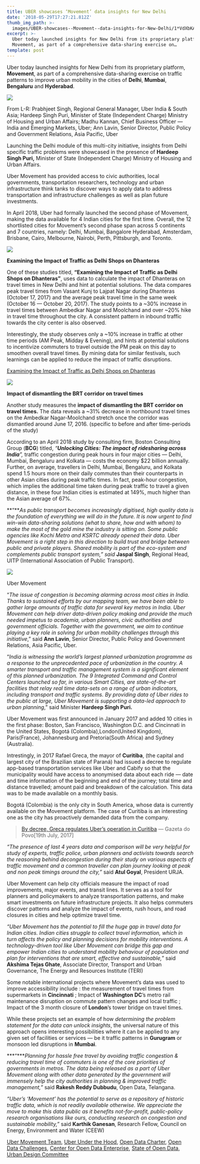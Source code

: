 ```yaml
---
title: UBER showcases ‘Movement’ data insights for New Delhi
date: '2018-05-29T17:27:21.812Z'
thumb_img_path: >-
  images/UBER-showcases--Movement--data-insights-for-New-Delhi/1*VdXbKApEpHB-rKiLz_8lzQ.jpeg
excerpt: >-
  Uber today launched insights for New Delhi from its proprietary platform,
  Movement, as part of a comprehensive data-sharing exercise on…
template: post
---
```

Uber today launched insights for New Delhi from its proprietary platform, **Movement**, as part of a comprehensive data-sharing exercise on traffic patterns to improve urban mobility in the cities of **Delhi**, **Mumbai**, **Bengaluru** and **Hyderabad**.

![](/images/UBER-showcases--Movement--data-insights-for-New-Delhi/1*VdXbKApEpHB-rKiLz_8lzQ.jpeg)

<figcaption>From L-R: Prabhjeet Singh, Regional General Manager, Uber India &amp; South Asia; Hardeep Singh Puri, Minister of State (Independent Charge) Ministry of Housing and Urban Affairs; Madhu Kannan, Chief Business Officer — India and Emerging Markets, Uber; Ann Lavin, Senior Director, Public Policy and Government Relations, Asia Pacific,&nbsp;Uber</figcaption>

Launching the Delhi module of this multi-city initiative, insights from Delhi specific traffic problems were showcased in the presence of **Hardeep Singh Puri,** Minister of State (Independent Charge) Ministry of Housing and Urban Affairs.

Uber Movement has provided access to civic authorities, local governments, transportation researchers, technology and urban infrastructure think tanks to discover ways to apply data to address transportation and infrastructure challenges as well as plan future investments.

In April 2018, Uber had formally launched the second phase of Movement, making the data available for 4 Indian cities for the first time. Overall, the 12 shortlisted cities for Movement’s second phase span across 5 continents and 7 countries, namely: Delhi, Mumbai, Bangalore Hyderabad, Amsterdam, Brisbane, Cairo, Melbourne, Nairobi, Perth, Pittsburgh, and Toronto.

![](/images/UBER-showcases--Movement--data-insights-for-New-Delhi/1*vyesr_D5dxuZJ7a3XzhHkw.png)

<figcaption><strong>Examining the Impact of Traffic as Delhi Shops on Dhanteras</strong></figcaption>

One of these studies titled, **“Examining the Impact of Traffic as Delhi Shops on Dhanteras”**, uses data to calculate the impact of Dhanteras on travel times in New Delhi and hint at potential solutions. The data compares peak travel times from Vasant Kunj to Lajpat Nagar during Dhanteras (October 17, 2017) and the average peak travel time in the same week (October 16 — October 20, 2017). The study points to a ~30% increase in travel times between Ambedkar Nagar and Moolchand and over ~20% hike in travel time throughout the city. A consistent pattern in inbound traffic towards the city center is also observed.

Interestingly, the study observes only a ~10% increase in traffic at other time periods (AM Peak, Midday & Evening), and hints at potential solutions to incentivize commuters to travel outside the PM peak on this day to smoothen overall travel times. By mining data for similar festivals, such learnings can be applied to reduce the impact of traffic disruptions.

[Examining the Impact of Traffic as Delhi Shops on Dhanteras](https://medium.com/uber-movement/examining-the-impact-of-traffic-as-delhi-shops-on-dhanteras-92a516d57b7d "https://medium.com/uber-movement/examining-the-impact-of-traffic-as-delhi-shops-on-dhanteras-92a516d57b7d")

![](/images/UBER-showcases--Movement--data-insights-for-New-Delhi/1*6JsVzQb6pNwRYpvFazQcGA.png)

<figcaption><strong>Impact of dismantling the BRT corridor on travel&nbsp;times</strong></figcaption>

Another study measures the **impact of dismantling the BRT corridor on travel times.** The data reveals a ~31% decrease in northbound travel times on the Ambedkar Nagar-Moolchand stretch once the corridor was dismantled around June 17, 2016. (specific to before and after time-periods of the study)

According to an April 2018 study by consulting firm, Boston Consulting Group (**BCG**) titled, *“***Unlocking Cities: The impact of ridesharing across India***”,* traffic congestion during peak hours in four major cities — Delhi, Mumbai, Bengaluru and Kolkata — costs the economy $22 billion annually. Further, on average, travellers in Delhi, Mumbai, Bengaluru, and Kolkata spend 1.5 hours more on their daily commutes than their counterparts in other Asian cities during peak traffic times. In fact, peak-hour congestion, which implies the additional time taken during peak traffic to travel a given distance, in these four Indian cities is estimated at 149%, much higher than the Asian average of 67%.

**“***As public transport becomes increasingly digitised, high quality data is the foundation of everything we will do in the future. It is now urgent to find win-win data-sharing solutions (what to share, how and with whom) to make the most of the gold mine the industry is sitting on. Some public agencies like Kochi Metro and KSRTC already opened their data. Uber Movement is a right step in this direction to build trust and bridge between public and private players. Shared mobility is part of the eco-system and complements public transport system,” said* **Jaspal Singh**, Regional Head, UITP (International Association of Public Transport).

![](/images/UBER-showcases--Movement--data-insights-for-New-Delhi/1*kcqswE9SrU0IZu9hYENL_A.png)

<figcaption>Uber Movement</figcaption>

“*The issue of congestion is becoming alarming across most cities in India. Thanks to sustained efforts by our mapping team, we have been able to gather large amounts of traffic data for several key metros in India. Uber Movement can help driver data-driven policy making and provide the much needed impetus to academia, urban planners, civic authorities and government officials. Together with the government, we aim to continue playing a key role in solving for urban mobility challenges through this initiative*,” said **Ann Lavin**, Senior Director, Public Policy and Government Relations, Asia Pacific, Uber.

“*India is witnessing the world’s largest planned urbanization programme as a response to the unprecedented pace of urbanization in the country. A smarter transport and traffic management system is a significant element of this planned urbanization. The 9 Integrated Command and Control Centers launched so far, in various Smart Cities, are state-of-the-art facilities that relay real time data-sets on a range of urban indicators, including transport and traffic systems. By providing data of Uber rides to the public at large, Uber Movement is supporting a data-led approach to urban planning*,” said Minister **Hardeep Singh Puri.**

Uber Movement was first announced in January 2017 and added 10 cities in the first phase: Boston, San Francisco, Washington D.C. and Cincinnati in the United States, Bogotá (Colombia),London(United Kingdom), Paris(France), Johannesburg and Pretoria(South Africa) and Sydney (Australia).

Intrestingly, in 2017 Rafael Greca, the mayor of **Curitiba**, (the capital and largest city of the Brazilian state of Paraná) had issued a decree to regulate app-based transportation services like Uber and Cabify so that the municipality would have access to anonymised data about each ride — date and time information of the beginning and end of the journey; total time and distance travelled; amount paid and breakdown of the calculation. This data was to be made available on a monthly basis.

Bogotá (Colombia) is the only city in South America, whose data is currently available on the Movement platform. The case of Curitiba is an interesting one as the city has proactively demanded data from the company.

> [By decree, Greca regulates Uber’s operation in Curitiba](http://www.gazetadopovo.com.br/politica/parana/por-decreto-greca-regulamenta-funcionamento-do-uber-em-curitiba-b3gqu9q0qtz6e8b9hv8uhe3sw) — Gazeta do Povo\[19th July, 2017\]

*“The presence of last 4 years data and comparison will be very helpful for study of experts, traffic police, urban planners and activists towards search the reasoning behind decongestion during their study on various aspects of traffic movement and a common traveller can plan journey looking at peak and non peak timings around the city,”* said  **Atul Goyal**, President URJA.

Uber Movement can help city officials measure the impact of road improvements, major events, and transit lines. It serves as a tool for planners and policymakers to analyze transportation patterns, and make smart investments on future infrastructure projects. It also helps commuters discover patterns and analyze the impact of events, rush hours, and road closures in cities and help optimize travel time.

*“Uber Movement has the potential to fill the huge gap in travel data for Indian cities. Indian cities struggle to collect travel information, which in turn affects the policy and planning decisions for mobility interventions. A technology-driven tool like Uber Movement can bridge this gap and empower Indian cities to understand mobility behaviour of population and plan for interventions that are smart, effective and sustainable,*” said **Akshima Tejas Ghate**, Associate Director, Transport and Urban Governance, The Energy and Resources Institute (TERI)

Some notable international projects where Movement’s data was used to improve accessibility include : the measurement of travel times from supermarkets in **Cincinnati** ; Impact of **Washington DC**’s metro rail maintenance disruption on commute pattern changes and local traffic ; Impact of the 3 month closure of **London**’s tower bridge on travel times.

While these projects set an example of how *determining the problem statement for the data can unlock insights*, the universal nature of this approach opens interesting possibilities where it can be applied to any given set of facilities or services — be it traffic patterns in **Gurugram** or monsoon led disruptions in **Mumbai**.

***“****Planning for hassle free travel by avoiding traffic congestion & reducing travel time of commuters is one of the core priorities of governments in metros. The data being released as a part of Uber Movement along with other data generated by the government will immensely help the city authorities in planning & improved traffic management,”* said **Rakesh Reddy Dubbudu**, Open Data, Telangana.

*“Uber’s ‘Movement’ has the potential to serve as a repository of historic traffic data, which is not readily available otherwise. We appreciate the move to make this data public as it benefits not-for-profit, public-policy research organisations like ours, conducting research on congestion and sustainable mobility,”* said  **Karthik Ganesan**, Research Fellow, Council on Energy, Environment and Water (CEEW)

[Uber Movement Team](https://medium.com/u/b5e47038f482), [Uber Under the Hood](https://medium.com/u/b359fda73045), [Open Data Charter](https://medium.com/u/81465bd7aa86), [Open Data Challenges](https://medium.com/u/38de217a5b9c), [Center for Open Data Enterprise](https://medium.com/u/5ae701603463), [State of Open Data](https://medium.com/u/48823b13e2bb), [Urban Design Committee](https://medium.com/u/79ba38d84f8c)
